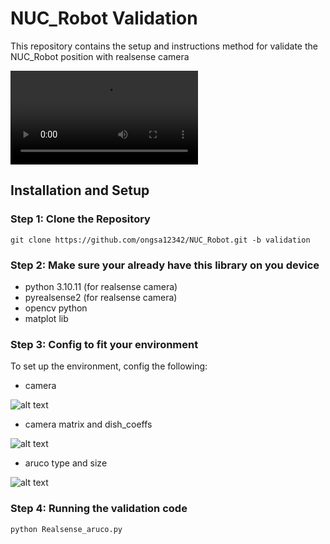 
# NUC_Robot Validation

This repository contains the setup and instructions method for validate the NUC_Robot position with realsense camera

<video controls src="470704536_8675603952517412_4196081051933534043_n.mp4" title="Title"></video>

## Installation and Setup

### Step 1: Clone the Repository
```
git clone https://github.com/ongsa12342/NUC_Robot.git -b validation
```

### Step 2: Make sure your already have this library on you device
- python 3.10.11 (for realsense camera)
- pyrealsense2 (for realsense camera)
- opencv python
- matplot lib

### Step 3: Config to fit your environment
To set up the environment, config the following:

- camera

![alt text](image.png)

- camera matrix and dish_coeffs

![alt text](image-1.png)

- aruco type and size 

![alt text](image-2.png)


### Step 4: Running the validation code
```
python Realsense_aruco.py
```
### 





